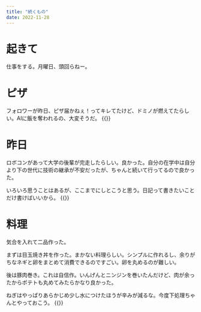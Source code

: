 ```yaml
---
title: "続くもの"
date: 2022-11-28
---
```


# 起きて
仕事をする。月曜日、頭回らねー。
# ピザ
フォロワーが昨日、ピザ届かねぇ！ってキレてたけど、ドミノが燃えてたらしい。AIに飯を奪われるの、大変そうだ。
{{<tweet user="dango_bot" id="1597102153491165184">}}
# 昨日
ロボコンがあって大学の後輩が完走したらしい。良かった。自分の在学中は自分より下の世代に技術の継承が不安だったが、ちゃんと続いて行ってるので良かった。

いろいろ思うことはあるが、ここまでにしとこうと思う。日記って書きたいことだけ書けばいいから。
{{<tweet user="dango_bot" id="1596885079795855360">}}


# 料理
気合を入れて二品作った。

まずは目玉焼き丼を作った。まかない料理らしい。シンプルに作れるし、余りがちなネギと卵をまとめて消費できるのですごい。卵を丸めるのが難しい。

後は豚肉巻き。これは自信作。いんげんとニンジンを巻いたんだけど、肉が余ったからポテトも丸めてみたらかなり良かった。

ねぎはやっぱりあらかじめ少し水につけたほうが辛みが減るな。今度下処理ちゃんとやっておこう。
{{<tweet user="dango_bot" id="1597102153491165184">}}